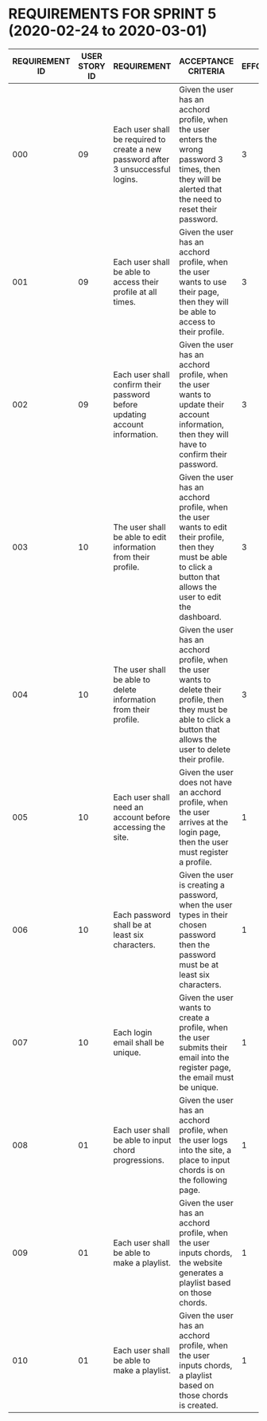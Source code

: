 # REQUIREMENTS FOR SPRINT 5 (2020-02-24 to 2020-03-01)

| REQUIREMENT ID            | USER STORY ID            | REQUIREMENT  | ACCEPTANCE CRITERIA |	EFFORT |	PRIORITY | STATUS |
| ------------- |---------------------| -------|---------------------|-----------|----------|:---------:|
| 000 | 09 | Each user shall be required to create a new password after 3 unsuccessful logins. | Given the user has an acchord profile, when the user enters the wrong password 3 times, then they will be alerted that the need to reset their password. | 3 | IMPORTANT | TESTING |
| 001 | 09 | Each user shall be able to access their profile at all times. | Given the user has an acchord profile, when the user wants to use their page, then they will be able to access to their profile. | 3 |	NECESSARY | SATISFIED |
| 002 | 09 | Each user shall confirm their password before updating account information. | Given the user has an acchord profile, when the user wants to update their account information, then they will have to confirm their password. | 3 |	NECESSARY | PLANNED |
| 003 | 10 | The user shall be able to edit information from their profile. | Given the user has an acchord profile, when the user wants to edit their profile, then they must be able to click a button that allows the user to edit the dashboard. |	3 |	NECESSARY | WORKING |
| 004 | 10 | The user shall be able to delete information from their profile. | Given the user has an acchord profile, when the user wants to delete their profile, then they must be able to click a button that allows the user to delete their profile. |	3 |	NECESSARY | PLANNED |
| 005 | 10 | Each user shall need an account before accessing the site. | Given the user does not have an acchord profile, when the user arrives at the login page, then the user must register a profile. |	1 |	NECESSARY | SATISFIED |
| 006 | 10 | Each password shall be at least six characters. | Given the user is creating a password, when the user types in their chosen password then the password must be at least six characters. |	1 |	IMPORTANT | TESTING |
| 007 | 10 | Each login email shall be unique. | Given the user wants to create a profile, when the user submits their email into the register page, the email must be unique. |	1 |	NECESSARY | SATISFIED |
| 008 | 01 | Each user shall be able to input chord progressions. | Given the user has an acchord profile, when the user logs into the site, a place to input chords is on the following page. |	1 |	NECESSARY | SATISFIED |
| 009 | 01 | Each user shall be able to make a playlist. | Given the user has an acchord profile, when the user inputs chords, the website generates a playlist based on those chords. |	1 |	NECESSARY | SATISFIED |
| 010 | 01 | Each user shall be able to make a playlist. | Given the user has an acchord profile, when the user inputs chords, a playlist based on those chords is created. |	1 |	NECESSARY | SATISFIED |
